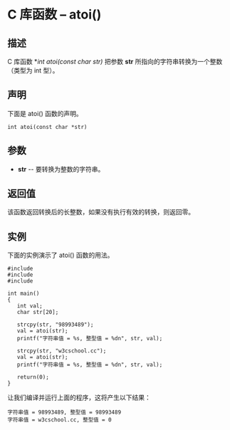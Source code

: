 # C 库函数 – atoi()


## 描述

C 库函数 **int atoi(const char *str)** 把参数 **str** 所指向的字符串转换为一个整数（类型为 int 型）。

## 声明

下面是 atoi() 函数的声明。

    int atoi(const char *str)

## 参数

* **str** \-- 要转换为整数的字符串。

## 返回值

该函数返回转换后的长整数，如果没有执行有效的转换，则返回零。

## 实例

下面的实例演示了 atoi() 函数的用法。

    #include 
    #include 
    #include 

    int main()
    {
       int val;
       char str[20];

       strcpy(str, "98993489");
       val = atoi(str);
       printf("字符串值 = %s, 整型值 = %dn", str, val);

       strcpy(str, "w3cschool.cc");
       val = atoi(str);
       printf("字符串值 = %s, 整型值 = %dn", str, val);

       return(0);
    }

让我们编译并运行上面的程序，这将产生以下结果：

    字符串值 = 98993489, 整型值 = 98993489
    字符串值 = w3cschool.cc, 整型值 = 0